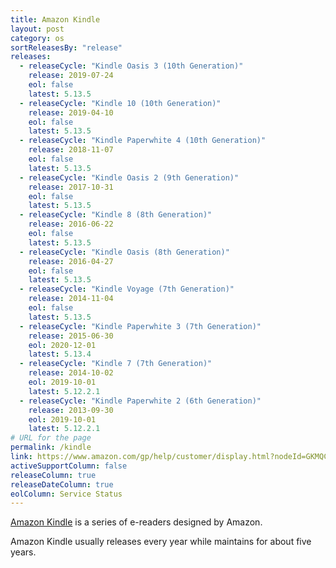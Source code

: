 ```yaml
---
title: Amazon Kindle
layout: post
category: os
sortReleasesBy: "release"
releases:
  - releaseCycle: "Kindle Oasis 3 (10th Generation)"
    release: 2019-07-24
    eol: false
    latest: 5.13.5
  - releaseCycle: "Kindle 10 (10th Generation)"
    release: 2019-04-10
    eol: false
    latest: 5.13.5
  - releaseCycle: "Kindle Paperwhite 4 (10th Generation)"
    release: 2018-11-07
    eol: false
    latest: 5.13.5
  - releaseCycle: "Kindle Oasis 2 (9th Generation)"
    release: 2017-10-31
    eol: false
    latest: 5.13.5
  - releaseCycle: "Kindle 8 (8th Generation)"
    release: 2016-06-22
    eol: false
    latest: 5.13.5
  - releaseCycle: "Kindle Oasis (8th Generation)"
    release: 2016-04-27
    eol: false
    latest: 5.13.5
  - releaseCycle: "Kindle Voyage (7th Generation)"
    release: 2014-11-04
    eol: false
    latest: 5.13.5
  - releaseCycle: "Kindle Paperwhite 3 (7th Generation)"
    release: 2015-06-30
    eol: 2020-12-01
    latest: 5.13.4
  - releaseCycle: "Kindle 7 (7th Generation)"
    release: 2014-10-02
    eol: 2019-10-01
    latest: 5.12.2.1
  - releaseCycle: "Kindle Paperwhite 2 (6th Generation)"
    release: 2013-09-30
    eol: 2019-10-01
    latest: 5.12.2.1
# URL for the page
permalink: /kindle
link: https://www.amazon.com/gp/help/customer/display.html?nodeId=GKMQC26VQQMM8XSW
activeSupportColumn: false
releaseColumn: true
releaseDateColumn: true
eolColumn: Service Status
---
```

[Amazon Kindle](https://en.wikipedia.org/wiki/Amazon_Kindle) is a series of e-readers designed by Amazon.

Amazon Kindle usually releases every year while maintains for about five years.